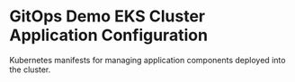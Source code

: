 # GitOps Demo EKS Cluster Application Configuration

Kubernetes manifests for managing application components deployed into the cluster.
